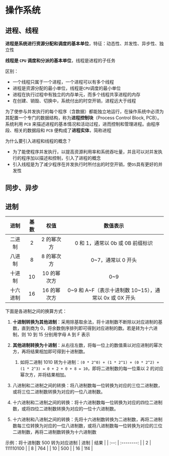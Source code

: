 # 操作系统

## 进程、线程

**进程是系统进行资源分配和调度的基本单位**，特征：动态性、并发性、异步性、独立性

**线程是 `CPU` 调度和分派的基本单位**，线程是进程的子任务

区别：

- 一个线程只属于一个进程，一个进程可以有多个线程
- 进程是资源分配的最小单位，线程是`CPU`调度的最小单位
- 进程在执行过程中有独立的内存单元，而多个线程共享进程的内存
- 在创建、销毁、切换中，系统付出的时空开销，进程远大于线程

为了使参与并发执行的每个程序（含数据）都能独立地运行，在操作系统中必须为其配置一个专门的数据结构，称为**进程控制块**（Process Control Block, PCB）。
系统利用 `PCB` 来描述进程的基本情况和活动过程，进而控制和管理进程。由程序段、相关的数据段和 `PCB` 便构成了**进程实体**，简称进程

为什么要引入进程和线程的概念？

- 为了能使程序并发执行，以提高资源利用率和系统吞吐量，并且可以对并发执行的程序加以描述和控制，引入了进程的概念
- 引入线程是为了减少程序在并发执行时所付出的时空开销，使`OS`具有更好的并发性

## 同步、异步

## 进制

|   进制   | 基数 |    权值     |                        数值表示                        |
| :------: | :--: | :---------: | :----------------------------------------------------: |
|  二进制  |  2   | 2 的幂次方  |            0 和 1，通常以 0b 或 0B 前缀标识            |
|  八进制  |  8   | 8 的幂次方  |                   0~7，通常以 0 开头                   |
|  十进制  |  10  | 10 的幂次方 |                          0~9                           |
| 十六进制 |  16  | 16 的幂次方 | 0~9 和 A~F（表示十进制数 10~15），通常以 0x 或 0X 开头 |

下面是各进制之间的换算方式：

1. **十进制转换为其他进制**：采用除基取余法，将十进制数不断除以对应进制的基数，直到商为 0，将余数倒序排列即可得到对应进制的数。若是转为十六进制，则 10 到 15 分别用字母 A 到 F 表示

2. **其他进制转换为十进制**：从右往左数，将每一位上的数值乘以对应进制的幂次方，再将结果相加即可得到十进制数。

   1. 如将二进制 1010 转为十进制：`(0 * 2^0) + (1 * 2^1) + (0 * 2^2) + (1 * 2^3) = 0 + 2 + 0 + 8 = 10`，即将二进制数的每一位乘以 2 的对应幂次方，并将结果相加。

3. 八进制和二进制之间的转换：将八进制数每一位转换为对应的三位二进制数，或将三位二进制数转换为对应的一位八进制数。

4. 十六进制和二进制之间的转换：将十六进制数每一位转换为对应的四位二进制数，或将四位二进制数转换为对应的一位十六进制数。

5. 十六进制和八进制之间的转换：先将十六进制数转换为二进制数，再将二进制数每三位转换为对应的一位八进制数，或将八进制数每一位转换为对应的三位二进制数，再将二进制数转换为十六进制数

示例：将十进制数 500 转为对应进制
| 进制 | 结果 |
| :--: | :--------: |
| 2 | 111110100 |
| 8 | 764 |
| 10 | 500 |
| 16 | 1f4 |
